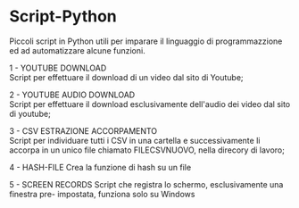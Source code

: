# Script-Python
Piccoli script in Python utili per imparare il linguaggio di programmazzione ed ad automatizzare alcune funzioni.


1 -   YOUTUBE DOWNLOAD            
      Script per effettuare il download di un video dal sito di Youtube;

2 -   YOUTUBE AUDIO DOWNLOAD      
      Script per effettuare il download esclusivamente dell'audio dei video dal sito di youtube;

3 -   CSV ESTRAZIONE ACCORPAMENTO  
      Script per individuare tutti i CSV in una cartella e successivamente li accorpa in un unico file chiamato FILECSVNUOVO, nella direcory di lavoro;

4 - HASH-FILE
      Crea la funzione di hash su un file
      
5 - SCREEN RECORDS
      Script che registra lo schermo, esclusivamente una finestra pre- impostata, funziona solo su Windows 
